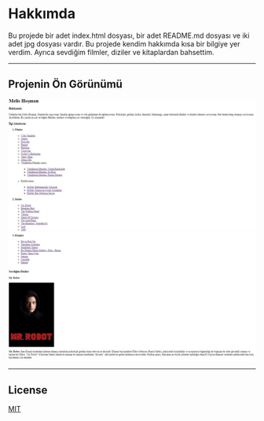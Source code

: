 
# Hakkımda
Bu projede bir adet index.html dosyası, bir adet README.md dosyası ve iki adet jpg dosyası vardır. Bu projede kendim hakkımda kısa bir bilgiye yer verdim. Ayrıca sevdiğim filmler, diziler ve kitaplardan bahsettim.

---

## Projenin Ön Görünümü

![odev2_foto1](img/odev2_foto1.jpg)
![odev2_foto2](img/odev2_foto2.jpg)

---

## License
[MIT](https://choosealicense.com/licenses/mit/)